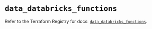 # `data_databricks_functions`

Refer to the Terraform Registry for docs: [`data_databricks_functions`](https://registry.terraform.io/providers/databricks/databricks/1.87.1/docs/data-sources/functions).
